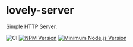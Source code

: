 # lovely-server

Simple HTTP Server.

![CI](https://github.com/Hibanka/lovely-server/actions/workflows/ci.yml/badge.svg)
[![NPM Version](https://badgen.net/npm/v/lovely-server)](https://npmjs.com/package/lovely-server)
[![Minimum Node.js Version](https://badgen.net/npm/node/lovely-server)](https://npmjs.com/package/lovely-server)
